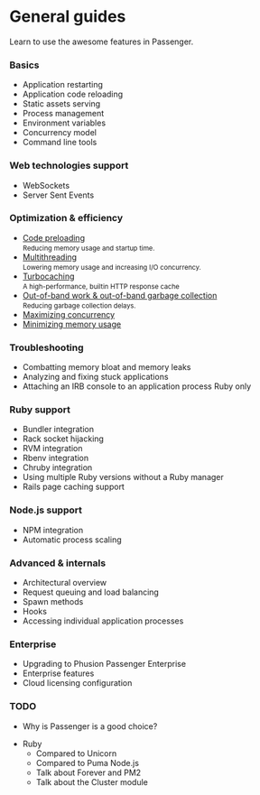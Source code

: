 <h1 class="page-header">General guides</h1>
<p class="lead">Learn to use the awesome features in Passenger.</p>

### Basics

 * Application restarting
 * Application code reloading
 * Static assets serving
 * Process management
 * Environment variables
 * Concurrency model
 * Command line tools

### Web technologies support

 * WebSockets
 * Server Sent Events

### Optimization & efficiency

 * [Code preloading]()
   <br><small>Reducing memory usage and startup time.</small>
 * [Multithreading]()
   <br><small>Lowering memory usage and increasing I/O concurrency.</small>
 * [Turbocaching]()
   <br><small>A high-performance, builtin HTTP response cache</small>
 * [Out-of-band work &amp; out-of-band garbage collection]()
   <br><small>Reducing garbage collection delays.</small>
 * [Maximizing concurrency]()
 * [Minimizing memory usage]()

### Troubleshooting

 * Combatting memory bloat and memory leaks
 * Analyzing and fixing stuck applications
 * Attaching an IRB console to an application process
   <span class="label label-ruby">Ruby only</span>

### Ruby support

 * Bundler integration
 * Rack socket hijacking
 * RVM integration
 * Rbenv integration
 * Chruby integration
 * Using multiple Ruby versions without a Ruby manager
 * Rails page caching support

### Node.js support

 * NPM integration
 * Automatic process scaling

### Advanced & internals

 * Architectural overview
 * Request queuing and load balancing
 * Spawn methods
 * Hooks
 * Accessing individual application processes

### Enterprise

 * Upgrading to Phusion Passenger Enterprise
 * Enterprise features
 * Cloud licensing configuration

### TODO

 * Why is Passenger is a good choice?
  - Ruby
    - Compared to Unicorn
    - Compared to Puma
  Node.js
    - Talk about Forever and PM2
    - Talk about the Cluster module

